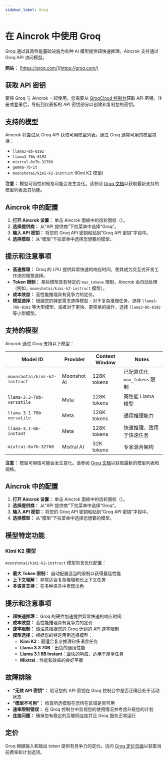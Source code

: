 ```yaml
---
sidebar_label: Groq
---
```


# 在 Aincrok 中使用 Groq

Groq 通过其高性能基础设施为各种 AI 模型提供超快速推理。Aincrok 支持通过 Groq API 访问模型。

**网站：** [https://groq.com/](https://groq.com/)

## 获取 API 密钥

要将 Groq 与 Aincrok 一起使用，您需要从 [GroqCloud 控制台](https://console.groq.com/)获取 API 密钥。注册或登录后，导航到仪表板的 API 密钥部分以创建和复制您的密钥。

## 支持的模型

Aincrok 将尝试从 Groq API 获取可用模型列表。通过 Groq 通常可用的模型包括：

- `llama3-8b-8192`
- `llama3-70b-8192`
- `mixtral-8x7b-32768`
- `gemma-7b-it`
- `moonshotai/kimi-k2-instruct` (Kimi K2 模型)

**注意：** 模型可用性和规格可能会发生变化。请参阅 [Groq 文档](https://console.groq.com/docs/models)以获取最新支持的模型列表及其功能。

## Aincrok 中的配置

1.  **打开 Aincrok 设置：** 单击 Aincrok 面板中的齿轮图标（<Codicon name="gear" />）。
2.  **选择提供商：** 从“API 提供商”下拉菜单中选择“Groq”。
3.  **输入 API 密钥：** 将您的 Groq API 密钥粘贴到“Groq API 密钥”字段中。
4.  **选择模型：** 从“模型”下拉菜单中选择您想要的模型。

## 提示和注意事项

- **高速推理：** Groq 的 LPU 提供异常快速的响应时间，使其成为交互式开发工作流的理想选择。
- **Token 限制：** 某些模型具有特定的 `max_tokens` 限制，Aincrok 会自动处理（例如，`moonshotai/kimi-k2-instruct` 模型）。
- **成本效益：** 高性能推理具有竞争力的定价。
- **模型选择：** 根据您的特定需求选择模型 - 对于复杂推理任务，选择 `llama3-70b-8192` 等大型模型，或者对于更快、更简单的操作，选择 `llama3-8b-8192` 等小型模型。

## 支持的模型

Aincrok 通过 Groq 支持以下模型：

| Model ID                      | Provider    | Context Window | Notes                        |
| ----------------------------- | ----------- | -------------- | ---------------------------- |
| `moonshotai/kimi-k2-instruct` | Moonshot AI | 128K tokens    | 已配置优化 `max_tokens` 限制 |
| `llama-3.3-70b-versatile`     | Meta        | 128K tokens    | 高性能 Llama 模型            |
| `llama-3.1-70b-versatile`     | Meta        | 128K tokens    | 通用推理能力                 |
| `llama-3.1-8b-instant`        | Meta        | 128K tokens    | 快速推理，适用于快速任务     |
| `mixtral-8x7b-32768`          | Mistral AI  | 32K tokens     | 专家混合架构                 |

**注意：** 模型可用性可能会发生变化。请参阅 [Groq 文档](https://console.groq.com/docs/models)以获取最新的模型列表和规格。

## Aincrok 中的配置

1.  **打开 Aincrok 设置：** 单击 Aincrok 面板中的齿轮图标（<Codicon name="gear" />）。
2.  **选择提供商：** 从“API 提供商”下拉菜单中选择“Groq”。
3.  **输入 API 密钥：** 将您的 Groq API 密钥粘贴到“Groq API 密钥”字段中。
4.  **选择模型：** 从“模型”下拉菜单中选择您想要的模型。

## 模型特定功能

### Kimi K2 模型

`moonshotai/kimi-k2-instruct` 模型包含优化配置：

- **最大 Token 限制：** 自动配置适当的限制以获得最佳性能
- **上下文理解：** 非常适合复杂推理和长上下文任务
- **多语言支持：** 在多种语言中表现出色

## 提示和注意事项

- **超快速推理：** Groq 的硬件加速提供异常快速的响应时间
- **成本效益：** 高性能推理具有竞争力的定价
- **速率限制：** 请注意根据您的 Groq 计划的 API 速率限制
- **模型选择：** 根据您的特定用例选择模型：
    - **Kimi K2**：最适合复杂推理和多语言任务
    - **Llama 3.3 70B**：出色的通用性能
    - **Llama 3.1 8B Instant**：最快的响应，适用于简单任务
    - **Mixtral**：性能和效率的良好平衡

## 故障排除

- **“无效 API 密钥”：** 验证您的 API 密钥在 Groq 控制台中是否正确且处于活动状态
- **“模型不可用”：** 检查所选模型在您所在区域是否可用
- **速率限制错误：** 在 Groq 控制台中监视您的使用情况并考虑升级您的计划
- **连接问题：** 确保您有稳定的互联网连接并且 Groq 服务正常运行

## 定价

Groq 根据输入和输出 token 提供有竞争力的定价。访问 [Groq 定价页面](https://groq.com/pricing/)以获取当前费率和计划选项。
